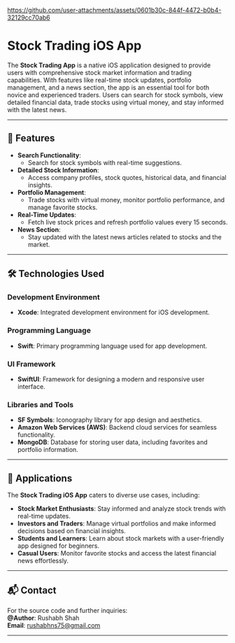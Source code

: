 https://github.com/user-attachments/assets/0601b30c-844f-4472-b0b4-32129cc70ab6

# **Stock Trading iOS App**

The **Stock Trading App** is a native iOS application designed to provide users with comprehensive stock market information and trading capabilities. With features like real-time stock updates, portfolio management, and a news section, the app is an essential tool for both novice and experienced traders. Users can search for stock symbols, view detailed financial data, trade stocks using virtual money, and stay informed with the latest news.

---

## 🚀 **Features**

- **Search Functionality**:  
   - Search for stock symbols with real-time suggestions.
- **Detailed Stock Information**:  
   - Access company profiles, stock quotes, historical data, and financial insights.
- **Portfolio Management**:  
   - Trade stocks with virtual money, monitor portfolio performance, and manage favorite stocks.
- **Real-Time Updates**:  
   - Fetch live stock prices and refresh portfolio values every 15 seconds.
- **News Section**:  
   - Stay updated with the latest news articles related to stocks and the market.

---

## 🛠️ **Technologies Used**

### **Development Environment**
- **Xcode**: Integrated development environment for iOS development.

### **Programming Language**
- **Swift**: Primary programming language used for app development.

### **UI Framework**
- **SwiftUI**: Framework for designing a modern and responsive user interface.

### **Libraries and Tools**
- **SF Symbols**: Iconography library for app design and aesthetics.
- **Amazon Web Services (AWS)**: Backend cloud services for seamless functionality.
- **MongoDB**: Database for storing user data, including favorites and portfolio information.

---

## 🌟 **Applications**

The **Stock Trading iOS App** caters to diverse use cases, including:

- **Stock Market Enthusiasts**: Stay informed and analyze stock trends with real-time updates.
- **Investors and Traders**: Manage virtual portfolios and make informed decisions based on financial insights.
- **Students and Learners**: Learn about stock markets with a user-friendly app designed for beginners.
- **Casual Users**: Monitor favorite stocks and access the latest financial news effortlessly.

---

## 📬 **Contact**

For the source code and further inquiries:  
**@Author**: Rushabh Shah  
**Email**: rushabhns75@gmail.com

---

